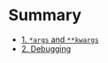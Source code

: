 # Summary

* [1. `*args` and `**kwargs`](Chapters/chapter1.md)
* [2. Debugging](Chapters/chapter2.md)